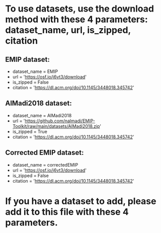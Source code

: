 # To use datasets, use the download method with these 4 parameters: dataset_name, url, is_zipped, citation

## EMIP dataset:
  - dataset_name = EMIP
  - url = 'https://osf.io/j6vt3/download'
  - is_zipped = False
  - citation = 'https://dl.acm.org/doi/10.1145/3448018.345742'

## AlMadi2018 dataset:
  - dataset_name = AlMadi2018
  - url = 'https://github.com/nalmadi/EMIP-Toolkit/raw/main/datasets/AlMadi2018.zip'
  - is_zipped = True
  - citation = 'https://dl.acm.org/doi/10.1145/3448018.345742'

## Corrected EMIP dataset:

  - dataset_name = correctedEMIP
  - url = 'https://osf.io/j6vt3/download'
  - is_zipped = False
  - citation = 'https://dl.acm.org/doi/10.1145/3448018.345742'

# If you have a dataset to add, please add it to this file with these 4 parameters.
